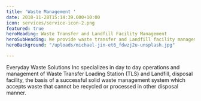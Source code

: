 ```yaml
---
title: 'Waste Management '
date: 2018-11-28T15:14:39.000+10:00
icon: services/service-icon-2.png
featured: true
heroHeading: Waste Transfer and Landfill Facility Management
heroSubHeading: We provide waste transfer and Landfill facility management services.
heroBackground: "/uploads/michael-jin-et6_fdwzj2u-unsplash.jpg"

---
```

Everyday Waste Solutions Inc specializes in day to day operations and management of Waste Transfer Loading Station (TLS) and Landfill, disposal facility, the basis of a successful solid waste management system which accepts waste that cannot be recycled or processed in other disposal manner.